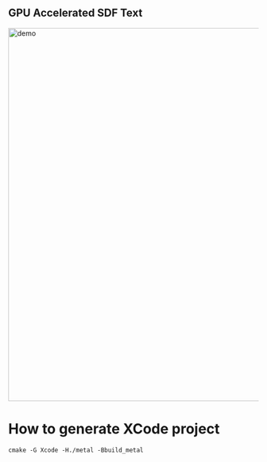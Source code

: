## GPU Accelerated SDF Text

<img width="752" alt="demo" src="https://user-images.githubusercontent.com/5437220/228777831-dbee1dad-5464-4ae7-8dca-177211bcf507.png">

# How to generate XCode project
```
cmake -G Xcode -H./metal -Bbuild_metal
```
